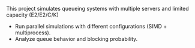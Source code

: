 This project simulates queueing systems with multiple servers and limited capacity (E2/E2/C/K)
- Run parallel simulations with different configurations (SIMD + multiprocess).
- Analyze queue behavior and blocking probability.
